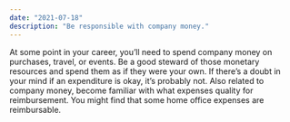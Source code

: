 ```yaml
---
date: "2021-07-18"
description: "Be responsible with company money."
---
```


At some point in your career, you’ll need to spend company money on purchases, travel, or events. Be a good steward of those monetary resources and spend them as if they were your own. If there’s a doubt in your mind if an expenditure is okay, it’s probably not. Also related to company money, become familiar with what expenses quality for reimbursement. You might find that some home office expenses are reimbursable.
